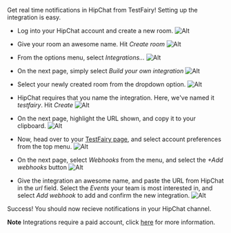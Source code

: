 Get real time notifications in HipChat from TestFairy! Setting up the integration is easy. 

* Log into your HipChat account and create a new room.
![Alt](http://docs.testfairy.com/img/api/webhooks/hipchat/hipchat_01.png)

* Give your room an awesome name. Hit _Create room_
![Alt](http://docs.testfairy.com/img/api/webhooks/hipchat/hipchat_02.png)

* From the options menu, select _Integrations..._
![Alt](http://docs.testfairy.com/img/api/webhooks/hipchat/hipchat_03.png)

* On the next page, simply select _Build your own integration_
![Alt](http://docs.testfairy.com/img/api/webhooks/hipchat/hipchat_04.png)

* Select your newly created room from the dropdown option.
![Alt](http://docs.testfairy.com/img/api/webhooks/hipchat/hipchat_05.png)

* HipChat requires that you name the integration. Here, we've named it _testfairy_. Hit _Create_
![Alt](http://docs.testfairy.com/img/api/webhooks/hipchat/hipchat_06.png)

* On the next page, highlight the URL shown, and copy it to your clipboard.
![Alt](http://docs.testfairy.com/img/api/webhooks/hipchat/hipchat_07.png)

* Now, head over to your [TestFairy page](https://app.testfairy.com), and select account preferences from the top menu.
![Alt](http://docs.testfairy.com/img/integrations/slack/slack-1a.png)

* On the next page, select _Webhooks_ from the menu, and select the _+Add webhooks_ button
![Alt](http://docs.testfairy.com/img/api/webhooks/hipchat/hipchat-1a.png)

* Give the integration an awesome name, and paste the URL from HipChat in the _url_ field. Select the _Events_ your team is most interested in, and select _Add webhook_ to add and confirm the new integration.
![Alt](http://docs.testfairy.com/img/api/webhooks/hipchat/hipchat-1b.png)

Success! You should now recieve notifications in your HipChat channel.

**Note** Integrations require a paid account, click [here](https://www.testfairy.com/pricing) for more information.
